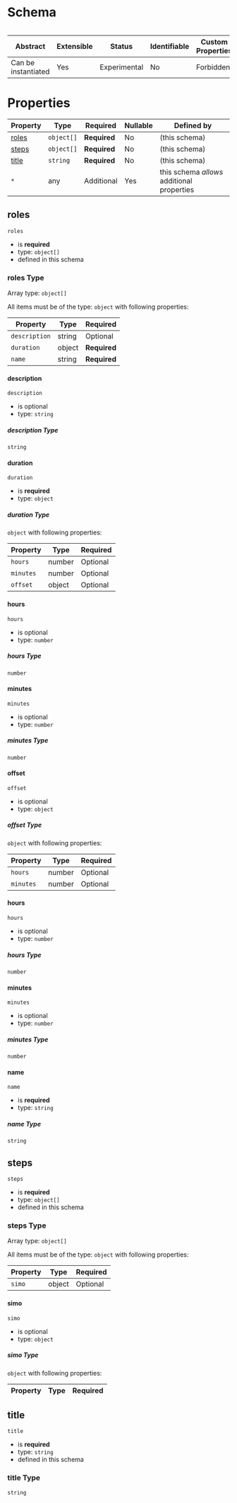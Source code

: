 # Schema

```

```

| Abstract            | Extensible | Status       | Identifiable | Custom Properties | Additional Properties | Defined In |
| ------------------- | ---------- | ------------ | ------------ | ----------------- | --------------------- | ---------- |
| Can be instantiated | Yes        | Experimental | No           | Forbidden         | Permitted             |            |

# Properties

| Property        | Type       | Required     | Nullable | Defined by                                 |
| --------------- | ---------- | ------------ | -------- | ------------------------------------------ |
| [roles](#roles) | `object[]` | **Required** | No       | (this schema)                              |
| [steps](#steps) | `object[]` | **Required** | No       | (this schema)                              |
| [title](#title) | `string`   | **Required** | No       | (this schema)                              |
| `*`             | any        | Additional   | Yes      | this schema _allows_ additional properties |

## roles

`roles`

- is **required**
- type: `object[]`
- defined in this schema

### roles Type

Array type: `object[]`

All items must be of the type: `object` with following properties:

| Property      | Type   | Required     |
| ------------- | ------ | ------------ |
| `description` | string | Optional     |
| `duration`    | object | **Required** |
| `name`        | string | **Required** |

#### description

`description`

- is optional
- type: `string`

##### description Type

`string`

#### duration

`duration`

- is **required**
- type: `object`

##### duration Type

`object` with following properties:

| Property  | Type   | Required |
| --------- | ------ | -------- |
| `hours`   | number | Optional |
| `minutes` | number | Optional |
| `offset`  | object | Optional |

#### hours

`hours`

- is optional
- type: `number`

##### hours Type

`number`

#### minutes

`minutes`

- is optional
- type: `number`

##### minutes Type

`number`

#### offset

`offset`

- is optional
- type: `object`

##### offset Type

`object` with following properties:

| Property  | Type   | Required |
| --------- | ------ | -------- |
| `hours`   | number | Optional |
| `minutes` | number | Optional |

#### hours

`hours`

- is optional
- type: `number`

##### hours Type

`number`

#### minutes

`minutes`

- is optional
- type: `number`

##### minutes Type

`number`

#### name

`name`

- is **required**
- type: `string`

##### name Type

`string`

## steps

`steps`

- is **required**
- type: `object[]`
- defined in this schema

### steps Type

Array type: `object[]`

All items must be of the type: `object` with following properties:

| Property | Type   | Required |
| -------- | ------ | -------- |
| `simo`   | object | Optional |

#### simo

`simo`

- is optional
- type: `object`

##### simo Type

`object` with following properties:

| Property | Type | Required |
| -------- | ---- | -------- |


## title

`title`

- is **required**
- type: `string`
- defined in this schema

### title Type

`string`
